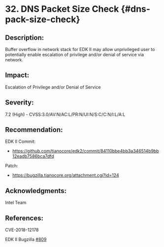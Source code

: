 <!--- @file
  Security Advisory of issue "Dns pack size check"

  Copyright (c) 2019, Intel Corporation. All rights reserved.<BR>

  Redistribution and use in source (original document form) and 'compiled'
  forms (converted to PDF, epub, HTML and other formats) with or without
  modification, are permitted provided that the following conditions are met:

  1) Redistributions of source code (original document form) must retain the
     above copyright notice, this list of conditions and the following
     disclaimer as the first lines of this file unmodified.

  2) Redistributions in compiled form (transformed to other DTDs, converted to
     PDF, epub, HTML and other formats) must reproduce the above copyright
     notice, this list of conditions and the following disclaimer in the
     documentation and/or other materials provided with the distribution.

  THIS DOCUMENTATION IS PROVIDED BY TIANOCORE PROJECT "AS IS" AND ANY EXPRESS OR
  IMPLIED WARRANTIES, INCLUDING, BUT NOT LIMITED TO, THE IMPLIED WARRANTIES OF
  MERCHANTABILITY AND FITNESS FOR A PARTICULAR PURPOSE ARE DISCLAIMED. IN NO
  EVENT SHALL TIANOCORE PROJECT  BE LIABLE FOR ANY DIRECT, INDIRECT, INCIDENTAL,
  SPECIAL, EXEMPLARY, OR CONSEQUENTIAL DAMAGES (INCLUDING, BUT NOT LIMITED TO,
  PROCUREMENT OF SUBSTITUTE GOODS OR SERVICES; LOSS OF USE, DATA, OR PROFITS;
  OR BUSINESS INTERRUPTION) HOWEVER CAUSED AND ON ANY THEORY OF LIABILITY,
  WHETHER IN CONTRACT, STRICT LIABILITY, OR TORT (INCLUDING NEGLIGENCE OR
  OTHERWISE) ARISING IN ANY WAY OUT OF THE USE OF THIS DOCUMENTATION, EVEN IF
  ADVISED OF THE POSSIBILITY OF SUCH DAMAGE.

-->

# 32. DNS Packet Size Check {#dns-pack-size-check}

## Description:

Buffer overflow in network stack for EDK II may allow unprivileged user to potentially enable escalation of privilege and/or denial of service via network. 

## Impact:

Escalation of Privilege and/or Denial of Service 

## Severity:
7.2 (High) - CVSS:3.0/AV:N/AC:L/PR:N/UI:N/S:C/C:N/I:L/A:L

## Recommendation:

EDK II Commit:

- https://github.com/tianocore/edk2/commit/84110bbe4bb3a346514b9bb12eadb7586bca7dfd

Patch:

- https://bugzilla.tianocore.org/attachment.cgi?id=124

## Acknowledgments:

Intel Team

## References:
CVE-2018-12178

EDK II Bugzilla  [#809](https://bugzilla.tianocore.org/show_bug.cgi?id=809)
